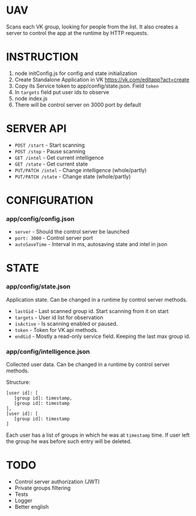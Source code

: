 # UAV

Scans each VK group, looking for people from the list.
It also creates a server to control the app at the runtime by HTTP requests.

# INSTRUCTION
1. node initConfig.js for config and state initialization
2. Create Standalone Application in VK https://vk.com/editapp?act=create
3. Copy its Service token to app/config/state.json. Field `token`
4. In `targets` field put user ids to observe
5. node index.js
6. There will be control server on 3000 port by default


# SERVER API

* `POST /start` - Start scanning
* `POST /stop` - Pause scanning
* `GET /intel` - Get current intelligence
* `GET /state` - Get current state
* `PUT/PATCH /intel` - Change intelligence (whole/partly)
* `PUT/PATCH /state` - Change state (whole/partly)


# CONFIGURATION
### app/config/config.json

* `server` - Should the control server be launched
* `port: 3000` - Control server port
* `autoSaveTime` - Interval in ms, autosaving state and intel in json

# STATE
### app/config/state.json
Application state. Can be changed in a runtime by control server methods.

* `lastGid` - Last scanned group id. Start scanning from it on start
* `targets` - User id list for observation
* `isActive` - Is scanning enabled or paused.
* `token` - Token for VK api methods.
* `endGid` - Mostly a read-only service field. Keeping the last max group id.

### app/config/intelligence.json
Collected user data. Can be changed in a runtime by control server methods.

Structure:
```
[user id]: [
   [group id]: timestamp,
   [group id]: timestamp
],
[user id]: [
   [group id]: timestamp
]
```
Each user has a list of groups in which he was at `timestamp` time.
If user left the group he was before such entry will be deleted.

# TODO

* Control server authorization (JWT)
* Private groups filtering
* Tests
* Logger
* Better english
